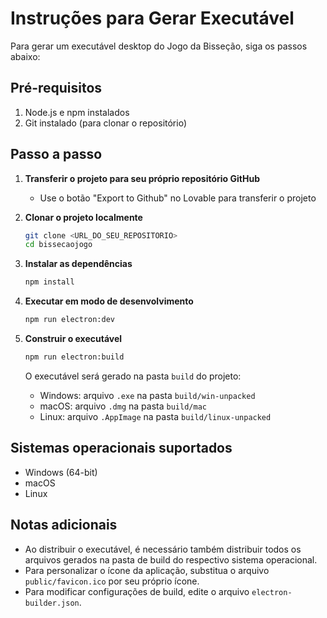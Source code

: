 
# Instruções para Gerar Executável

Para gerar um executável desktop do Jogo da Bisseção, siga os passos abaixo:

## Pré-requisitos

1. Node.js e npm instalados
2. Git instalado (para clonar o repositório)

## Passo a passo

1. **Transferir o projeto para seu próprio repositório GitHub**
   - Use o botão "Export to Github" no Lovable para transferir o projeto

2. **Clonar o projeto localmente**
   ```bash
   git clone <URL_DO_SEU_REPOSITORIO>
   cd bissecaojogo
   ```

3. **Instalar as dependências**
   ```bash
   npm install
   ```

4. **Executar em modo de desenvolvimento**
   ```bash
   npm run electron:dev
   ```

5. **Construir o executável**
   ```bash
   npm run electron:build
   ```
   
   O executável será gerado na pasta `build` do projeto:
   - Windows: arquivo `.exe` na pasta `build/win-unpacked`
   - macOS: arquivo `.dmg` na pasta `build/mac`
   - Linux: arquivo `.AppImage` na pasta `build/linux-unpacked`

## Sistemas operacionais suportados

- Windows (64-bit)
- macOS
- Linux

## Notas adicionais

- Ao distribuir o executável, é necessário também distribuir todos os arquivos gerados na pasta de build do respectivo sistema operacional.
- Para personalizar o ícone da aplicação, substitua o arquivo `public/favicon.ico` por seu próprio ícone.
- Para modificar configurações de build, edite o arquivo `electron-builder.json`.
